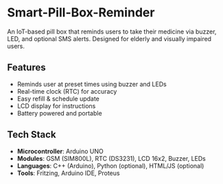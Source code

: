 # Smart-Pill-Box-Reminder

An IoT-based pill box that reminds users to take their medicine via buzzer, LED, and optional SMS alerts. Designed for elderly and visually impaired users.

## Features

- Reminds user at preset times using buzzer and LEDs
- Real-time clock (RTC) for accuracy
- Easy refill & schedule update
- LCD display for instructions
- Battery powered and portable

## Tech Stack

- **Microcontroller**: Arduino UNO
- **Modules**: GSM (SIM800L), RTC (DS3231), LCD 16x2, Buzzer, LEDs
- **Languages**: C++ (Arduino), Python (optional), HTML/JS (optional)
- **Tools**: Fritzing, Arduino IDE, Proteus
